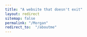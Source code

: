 ```yaml
---
title: "A website that doesn't exit"
layout: redirect
sitemap: false
permalink: "/Morgan"
redirect_to:  "/aboutme"
---
```

